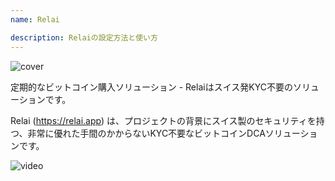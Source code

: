 ```yaml
---
name: Relai

description: Relaiの設定方法と使い方
---
```


![cover](assets/cover.webp)

定期的なビットコイン購入ソリューション - Relaiはスイス発KYC不要のソリューションです。

Relai (https://relai.app) は、プロジェクトの背景にスイス製のセキュリティを持つ、非常に優れた手間のかからないKYC不要なビットコインDCAソリューションです。

![video](https://www.youtube.com/watch?v=ub-gb7kFRkM)
